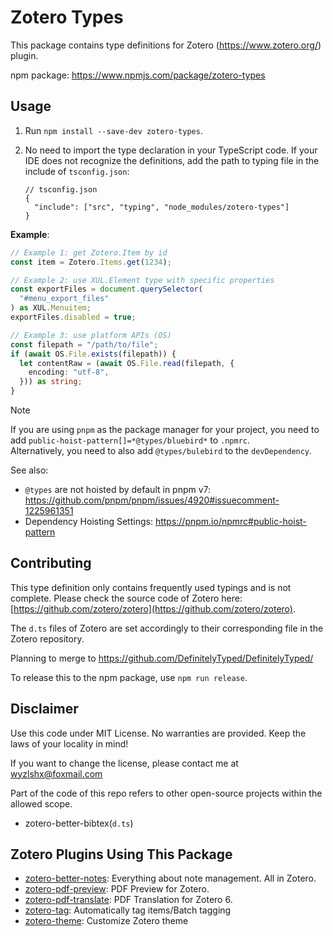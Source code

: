 # Zotero Types

This package contains type definitions for Zotero (<https://www.zotero.org/>) plugin.

npm package: <https://www.npmjs.com/package/zotero-types>

## Usage

1. Run `npm install --save-dev zotero-types`.

2. No need to import the type declaration in your TypeScript code. If your IDE does not recognize the definitions, add the path to typing file in the include of `tsconfig.json`:

    ```jsonc
    // tsconfig.json
    {
      "include": ["src", "typing", "node_modules/zotero-types"]
    }
    ```

**Example**:

```ts
// Example 1: get Zotero.Item by id
const item = Zotero.Items.get(1234);

// Example 2: use XUL.Element type with specific properties
const exportFiles = document.querySelector(
  "#menu_export_files"
) as XUL.Menuitem;
exportFiles.disabled = true;

// Example 3: use platform APIs (OS)
const filepath = "/path/to/file";
if (await OS.File.exists(filepath)) {
  let contentRaw = (await OS.File.read(filepath, {
    encoding: "utf-8",
  })) as string;
}
```

> [!NOTE]
>
> If you are using `pnpm` as the package manager for your project, you need to add `public-hoist-pattern[]=*@types/bluebird*` to `.npmrc`.  
> Alternatively, you need to also add `@types/bulebird` to the `devDependency`.
>
> See also:
>
> - `@types` are not hoisted by default in pnpm v7: <https://github.com/pnpm/pnpm/issues/4920#issuecomment-1225961351>
> - Dependency Hoisting Settings: <https://pnpm.io/npmrc#public-hoist-pattern>

## Contributing

This type definition only contains frequently used typings and is not complete. Please check the source code of Zotero here: [https://github.com/zotero/zotero](https://github.com/zotero/zotero).

The `d.ts` files of Zotero are set accordingly to their corresponding file in the Zotero repository.

Planning to merge to <https://github.com/DefinitelyTyped/DefinitelyTyped/>

To release this to the npm package, use `npm run release`.

## Disclaimer

Use this code under MIT License. No warranties are provided. Keep the laws of your locality in mind!

If you want to change the license, please contact me at <wyzlshx@foxmail.com>

Part of the code of this repo refers to other open-source projects within the allowed scope.

- zotero-better-bibtex(`d.ts`)

## Zotero Plugins Using This Package

- [zotero-better-notes](https://github.com/windingwind/zotero-better-notes): Everything about note management. All in Zotero.
- [zotero-pdf-preview](https://github.com/windingwind/zotero-pdf-preview): PDF Preview for Zotero.
- [zotero-pdf-translate](https://github.com/windingwind/zotero-pdf-translate): PDF Translation for Zotero 6.
- [zotero-tag](https://github.com/windingwind/zotero-tag): Automatically tag items/Batch tagging
- [zotero-theme](https://github.com/iShareStuff/ZoteroTheme): Customize Zotero theme
